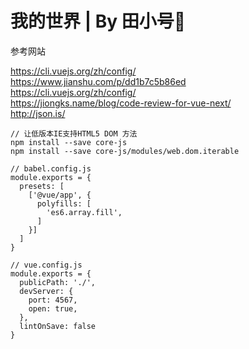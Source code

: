 # 我的世界 | By 田小号🎺


参考网站

https://cli.vuejs.org/zh/config/ <br>
https://www.jianshu.com/p/dd1b7c5b86ed <br>
https://cli.vuejs.org/zh/config/ <br>
https://jiongks.name/blog/code-review-for-vue-next/ <br>
http://json.is/ <br>

```
// 让低版本IE支持HTML5 DOM 方法
npm install --save core-js
npm install --save core-js/modules/web.dom.iterable
```

```
// babel.config.js
module.exports = {
  presets: [
    ['@vue/app', {
      polyfills: [
        'es6.array.fill',
      ]
    }]
  ]
}
```

```
// vue.config.js
module.exports = {
  publicPath: './',
  devServer: {
    port: 4567,
    open: true,
  },
  lintOnSave: false
}
```